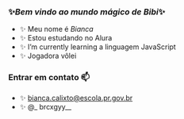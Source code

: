### ✨*Bem* *vindo* *ao* *mundo* *mágico* *de* *Bibi*✨

- ✨ Meu nome é _Bianca_
- ✨ Estou estudando no Alura
- ✨ I’m currently learning a linguagem JavaScript
- ✨ Jogadora vôlei

### Entrar em contato 📫

- ✨ bianca.calixto@escola.pr.gov.br
- ✨ @_ brcxgyy__

